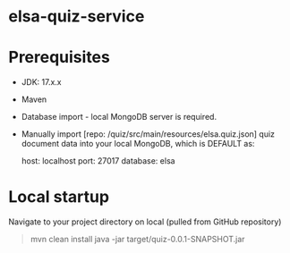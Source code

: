 # elsa-quiz-service

# Prerequisites 

- JDK: 17.x.x
- Maven

- Database import - local MongoDB server is required.
- Manually import [repo: /quiz/src/main/resources/elsa.quiz.json] quiz document data into your local MongoDB,
which is DEFAULT as:

  host:       localhost 
  port:       27017
  database:   elsa

# Local startup

Navigate to your project directory on local (pulled from GitHub repository)

> mvn clean install
> java -jar target/quiz-0.0.1-SNAPSHOT.jar
>
